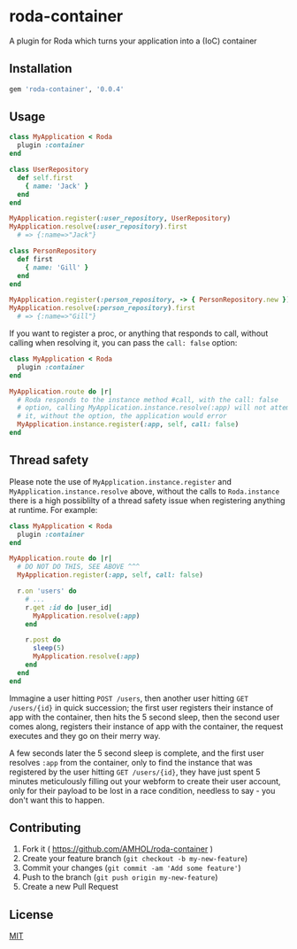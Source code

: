 # roda-container

A plugin for Roda which turns your application into a (IoC) container

## Installation

```ruby
gem 'roda-container', '0.0.4'
```

## Usage

```ruby
class MyApplication < Roda
  plugin :container
end

class UserRepository
  def self.first
    { name: 'Jack' }
  end
end

MyApplication.register(:user_repository, UserRepository)
MyApplication.resolve(:user_repository).first
  # => {:name=>"Jack"}

class PersonRepository
  def first
    { name: 'Gill' }
  end
end

MyApplication.register(:person_repository, -> { PersonRepository.new })
MyApplication.resolve(:person_repository).first
  # => {:name=>"Gill"}
```

If you want to register a proc, or anything that responds to call, without calling when resolving it, you can pass the `call: false` option:

```ruby
class MyApplication < Roda
  plugin :container
end

MyApplication.route do |r|
  # Roda responds to the instance method #call, with the call: false
  # option, calling MyApplication.instance.resolve(:app) will not attempt to call
  # it, without the option, the application would error
  MyApplication.instance.register(:app, self, call: false)
end
```

## Thread safety

Please note the use of `MyApplication.instance.register` and `MyApplication.instance.resolve` above, without the calls to `Roda.instance` there is a high possiblilty of a thread safety issue when registering anything at runtime. For example:

```ruby
class MyApplication < Roda
  plugin :container
end

MyApplication.route do |r|
  # DO NOT DO THIS, SEE ABOVE ^^^
  MyApplication.register(:app, self, call: false)

  r.on 'users' do
    # ...
    r.get :id do |user_id|
      MyApplication.resolve(:app)
    end

    r.post do
      sleep(5)
      MyApplication.resolve(:app)
    end
  end
end
```

Immagine a user hitting `POST /users`, then another user hitting `GET /users/{id}` in quick succession; the first user registers their instance of app with the container, then hits the 5 second sleep, then the second user comes along, registers their instance of app with the container, the request executes and they go on their merry way.

A few seconds later the 5 second sleep is complete, and the first user resolves `:app` from the container, only to find the instance that was registered by the user hitting `GET /users/{id}`, they have just spent 5 minutes meticulously filling out your webform to create their user account, only for their payload to be lost in a race condition, needless to say - you don't want this to happen.

## Contributing

1. Fork it ( https://github.com/AMHOL/roda-container )
2. Create your feature branch (`git checkout -b my-new-feature`)
3. Commit your changes (`git commit -am 'Add some feature'`)
4. Push to the branch (`git push origin my-new-feature`)
5. Create a new Pull Request

## License

[MIT](LICENSE.txt)
